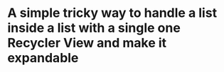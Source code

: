 # A simple tricky way to handle a list inside a list with a single one Recycler View and make it expandable